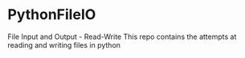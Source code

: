 # PythonFileIO
File Input and Output - Read-Write
This repo contains the attempts at reading and writing files in python
